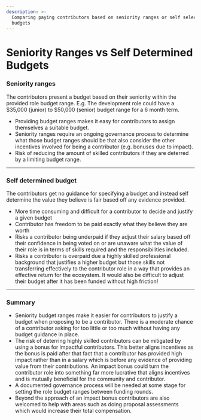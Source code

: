 ```yaml
---
description: >-
  Comparing paying contributors based on seniority ranges or self selected
  budgets
---
```


# Seniority Ranges vs Self Determined Budgets

### **Seniority ranges**&#x20;

The contributors present a budget based on their seniority within the provided role budget range. E.g. The development role could have a $35,000 (junior) to $50,000 (senior) budget range for a 6 month term.

* Providing budget ranges makes it easy for contributors to assign themselves a suitable budget.
* Seniority ranges require an ongoing governance process to determine what those budget ranges should be that also consider the other incentives involved for being a contributor (e.g. bonuses due to impact).
* Risk of reducing the amount of skilled contributors if they are deterred by a limiting budget range.

****

### **Self determined budget**

The contributors get no guidance for specifying a budget and instead self determine the value they believe is fair based off any evidence provided.

* More time consuming and difficult for a contributor to decide and justify a given budget
* Contributor has freedom to be paid exactly what they believe they are worth
* Risks a contributor being underpaid if they adjust their salary based off their confidence in being voted on or are unaware what the value of their role is in terms of skills required and the responsibilities included.
* Risks a contributor is overpaid due a highly skilled professional background that justifies a higher budget but those skills not transferring effectively to the contributor role in a way that provides an effective return for the ecosystem. It would also be difficult to adjust their budget after it has been funded without high friction!

****

### **Summary**

* Seniority budget ranges make it easier for contributors to justify a budget when proposing to be a contributor. There is a moderate chance of a contributor asking for too little or too much without having any budget guidance in place.
* The risk of deterring highly skilled contributors can be mitigated by using a bonus for impactful contributors. This better aligns incentives as the bonus is paid after that fact that a contributor has provided high impact rather than in a salary which is before any evidence of providing value from their contributions. An impact bonus could turn the contributor role into something far more lucrative that aligns incentives and is mutually beneficial for the community and contributor.
* A documented governance process will be needed at some stage for setting the role budget ranges between funding rounds.&#x20;
* Beyond the approach of an impact bonus contributors are also welcomed to help with areas such as doing proposal assessments which would increase their total compensation.
